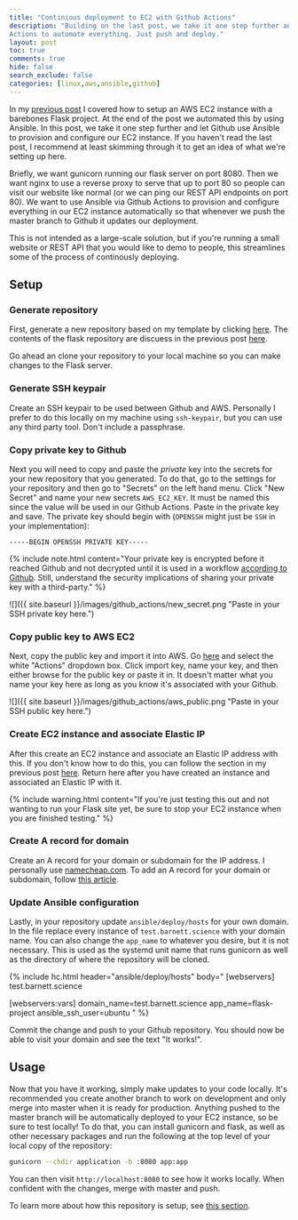 ```yaml
---
title: "Continious deployment to EC2 with Github Actions"
description: "Building on the last post, we take it one step further and use Github
Actions to automate everything. Just push and deploy."
layout: post
toc: true
comments: true
hide: false
search_exclude: false
categories: [linux,aws,ansible,github]
---
```


In my [previous
post](https://barnett.science/linux/aws/ansible/2020/05/28/ansible-flask.html) I covered
how to setup an AWS EC2 instance with a barebones Flask project. At the end of the post
we automated this by using Ansible. In this post, we take it one step further and let
Github use Ansible to provision and configure our EC2 instance. If you haven't read the
last post, I recommend at least skimming through it to get an idea of what we're setting
up here.

Briefly, we want gunicorn running our flask server on port 8080. Then we want nginx to
use a reverse proxy to serve that up to port 80 so people can visit our website like
normal (or we can ping our REST API endpoints on port 80). We want to use Ansible via
Github Actions to provision and configure everything in our EC2 instance automatically
so that whenever we push the master branch to Github it updates our deployment.

This is not intended as a large-scale solution, but if you're running a small website or
REST API that you would like to demo to people, this streamlines some of the process of
continously deploying.

## Setup

### Generate repository

First, generate a new repository based on my template by clicking
[here](https://github.com/wesbarnett/flask-project/generate). The contents of the flask
repository are discuess in the previous post
[here](https://barnett.science/linux/aws/ansible/2020/05/28/ansible-flask.html#flask-project-setup).

Go ahead an clone your repository to your local machine so you can make changes to the
Flask server.

### Generate SSH keypair

Create an SSH keypair to be used between Github and AWS. Personally I prefer to do this
locally on my machine using `ssh-keypair`, but you can use any third party tool. Don't
include a passphrase.

### Copy private key to Github

Next you will need to copy and paste the *private* key into the secrets for your new
repository that you generated. To do that, go to the settings for your repository and
then go to "Secrets" on the left hand menu. Click "New Secret" and name your new secrets
`AWS_EC2_KEY`. It must be named this since the value will be used in our Github Actions.
Paste in the private key and save. The private key should begin with (`OPENSSH` might
just be `SSH` in your implementation):

```
-----BEGIN OPENSSH PRIVATE KEY-----
```

{% include note.html content="Your private key is encrypted before it reached Github and
not decrypted until it is used in a workflow <a
href='https://help.github.com/en/actions/configuring-and-managing-workflows/creating-and-storing-encrypted-secrets'>according
to Github</a>. Still, understand the security implications of sharing your private key
with a third-party."
%}

![]({{ site.baseurl }}/images/github_actions/new_secret.png "Paste in your SSH
private key here.")

### Copy public key to AWS EC2

Next, copy the public key and import it into AWS. Go
[here](https://console.aws.amazon.com/ec2/#KeyPairs:) and select the white "Actions"
dropdown box. Click import key, name your key, and then either browse for the public key
or paste it in. It doesn't matter what you name your key here as long as you know it's
associated with your Github.

![]({{ site.baseurl }}/images/github_actions/aws_public.png "Paste in your SSH
public key here.")

### Create EC2 instance and associate Elastic IP

After this create an EC2 instance and associate an Elastic IP address with this. If you
don't know how to do this, you can follow the section in my previous post
[here](https://barnett.science/linux/aws/ansible/2020/05/28/ansible-flask.html#aws-setup).
Return here after you have created an instance and associated an Elastic IP with it.

{% include warning.html content="If you're just testing this out and not wanting to run
your Flask site yet, be sure to stop your EC2 instance when you are finished testing."
%}

### Create A record for domain

Create an A record for your domain or subdomain for the IP address. I personally use
[namecheap.com](https://namecheap.com). To add an A record for your domain or subdomain,
follow [this
article](https://www.namecheap.com/support/knowledgebase/article.aspx/319/2237/how-can-i-set-up-an-a-address-record-for-my-domain).

### Update Ansible configuration

Lastly, in your repository update `ansible/deploy/hosts` for your own domain. In the
file replace every instance of `test.barnett.science` with your domain name. You can
also change the `app_name` to whatever you desire, but it is not necessary. This is used
as the systemd unit name that runs gunicorn as well as the directory of where the
repository will be cloned.

{% include hc.html header="ansible/deploy/hosts" body="
[webservers]
test.barnett.science

[webservers:vars]
domain_name=test.barnett.science
app_name=flask-project
ansible_ssh_user=ubuntu
" %}

Commit the change and push to your Github repository. You should now be able to visit
your domain and see the text "It works!".

## Usage

Now that you have it working, simply make updates to your code locally. It's recommended
you create another branch to work on development and only merge into master when it is
ready for production. Anything pushed to the master branch will be automatically
deployed to your EC2 instance, so be sure to test locally! To do that, you can install
gunicorn and flask, as well as other necessary packages and run the following at the top
level of your local copy of the repository:

```bash
gunicorn --chdir application -b :8080 app:app
```

You can then visit `http://localhost:8080` to see how it works locally. When confident
with the changes, merge with master and push.

To learn more about how this repository is setup, see [this
section](https://barnett.science/linux/aws/ansible/2020/05/28/ansible-flask.html#flask-project-setup).
